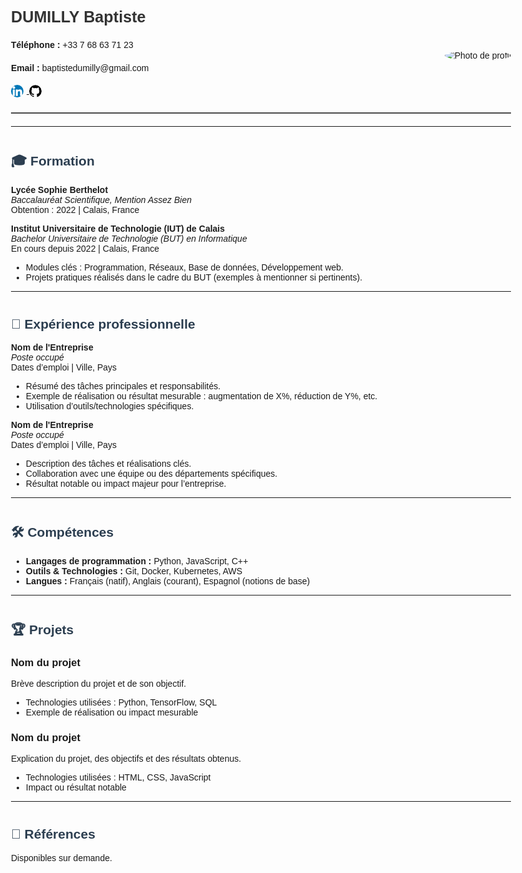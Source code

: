 <!DOCTYPE html>
<html lang="fr">
<head>
  <meta charset="UTF-8">
  <meta name="viewport" content="width=device-width, initial-scale=1.0">
  <title>Curriculum Vitae en ligne</title>
  <style>
    /* Centre la page et limite la largeur pour un meilleur rendu */
    body {
      max-width: 800px;
      margin: auto;
      font-family: Arial, sans-serif;
    }
    /* Style de l'en-tête */
    .header {
      display: flex;
      justify-content: space-between;
      align-items: center;
      margin-bottom: 20px;
      padding-bottom: 10px;
      border-bottom: 2px solid #4a4a4a;
    }
    /* Informations personnelles */
    .personal-info {
      line-height: 1.6;
    }
    /* Mise en forme de l'image */
    .header img {
      border-radius: 50%;
      width: 120px;
      height: 120px;
      object-fit: cover;
    }
    /* Titre pour le nom */
    .name {
      font-size: 1.8em;
      font-weight: bold;
      color: #333;
    }
    /* Contact aligné à droite */
    .contact-info {
      text-align: right;
    }
    /* Section titles */
    h2 {
      color: #2c3e50;
      margin-top: 40px;
    }
  </style>
</head>
<body>

  <div class="header">
    <div class="personal-info">
      <div class="name">DUMILLY Baptiste</div>
      <p><strong>Téléphone :</strong> +33 7 68 63 71 23</p>
      <p><strong>Email :</strong> baptistedumilly@gmail.com</p>
      <p>
        <a href="https://www.linkedin.com/in/baptiste-d-8b1290290/" target="_blank">
          <img src="linkedin-icon.png" alt="LinkedIn" style="width:20px; height:20px; vertical-align:middle; margin-right:5px;">
        </a>
        <a href="https://github.com/votreprofil" target="_blank">
          <img src="github-icon.png" alt="GitHub" style="width:20px; height:20px; vertical-align:middle;">
        </a>
      </p>
    </div>
    <div class="contact-info">
      <img src="photo.jpg" alt="Photo de profil" style="width:120px; height:120px; border-radius:50%;">
    </div>
  </div>

  <hr>

  <h2>🎓 Formation</h2>
  <p><strong>Lycée Sophie Berthelot</strong><br>
  <em>Baccalauréat Scientifique, Mention Assez Bien</em><br>
  Obtention : 2022 | Calais, France</p>

  <p><strong>Institut Universitaire de Technologie (IUT) de Calais</strong><br>
  <em>Bachelor Universitaire de Technologie (BUT) en Informatique</em><br>
  En cours depuis 2022 | Calais, France</p>
  <ul>
    <li>Modules clés : Programmation, Réseaux, Base de données, Développement web.</li>
    <li>Projets pratiques réalisés dans le cadre du BUT (exemples à mentionner si pertinents).</li>
  </ul>

  <hr>

  <h2>💼 Expérience professionnelle</h2>
  <p><strong>Nom de l'Entreprise</strong><br>
  <em>Poste occupé</em><br>
  Dates d’emploi | Ville, Pays</p>
  <ul>
    <li>Résumé des tâches principales et responsabilités.</li>
    <li>Exemple de réalisation ou résultat mesurable : augmentation de X%, réduction de Y%, etc.</li>
    <li>Utilisation d’outils/technologies spécifiques.</li>
  </ul>

  <p><strong>Nom de l'Entreprise</strong><br>
  <em>Poste occupé</em><br>
  Dates d’emploi | Ville, Pays</p>
  <ul>
    <li>Description des tâches et réalisations clés.</li>
    <li>Collaboration avec une équipe ou des départements spécifiques.</li>
    <li>Résultat notable ou impact majeur pour l’entreprise.</li>
  </ul>

  <hr>

  <h2>🛠 Compétences</h2>
  <ul>
    <li><strong>Langages de programmation :</strong> Python, JavaScript, C++</li>
    <li><strong>Outils & Technologies :</strong> Git, Docker, Kubernetes, AWS</li>
    <li><strong>Langues :</strong> Français (natif), Anglais (courant), Espagnol (notions de base)</li>
  </ul>

  <hr>

  <h2>🏆 Projets</h2>
  <h3>Nom du projet</h3>
  <p>Brève description du projet et de son objectif.</p>
  <ul>
    <li>Technologies utilisées : Python, TensorFlow, SQL</li>
    <li>Exemple de réalisation ou impact mesurable</li>
  </ul>

  <h3>Nom du projet</h3>
  <p>Explication du projet, des objectifs et des résultats obtenus.</p>
  <ul>
    <li>Technologies utilisées : HTML, CSS, JavaScript</li>
    <li>Impact ou résultat notable</li>
  </ul>

  <hr>

  <h2>👥 Références</h2>
  <p>Disponibles sur demande.</p>

</body>
</html>

